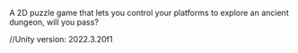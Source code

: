 A 2D puzzle game that lets you control your platforms to explore an ancient dungeon, will you pass?


//Unity version: 2022.3.20f1
